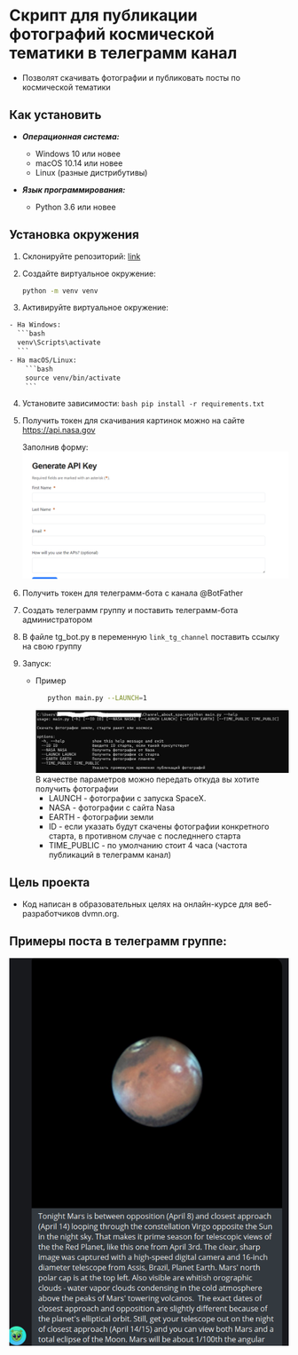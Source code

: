 # Скрипт для публикации фотографий космической тематики в телеграмм канал
- Позволят скачивать фотографии и публиковать посты по космической тематики

## Как установить


  - ***Операционная система:***  
    - Windows 10 или новее
    - macOS 10.14 или новее
    - Linux (разные дистрибутивы)

  - ***Язык программирования:***  
    - Python 3.6 или новее


  ## Установка окружения

  1. Склонируйте репозиторий:
   [link](https://github.com/ArtyomRom/Channel_about_space.git)

  2. Создайте виртуальное окружение:
        ```bash
        python -m venv venv
        ```

  3. Активируйте виртуальное окружение:
   
    - На Windows:
      ```bash
      venv\Scripts\activate
      ```
    - На macOS/Linux:
        ```bash
        source venv/bin/activate
        ```

  4. Установите зависимости:
    ```bash
       pip install -r requirements.txt
    ```
  5. Получить токен для скачивания картинок можно на сайте https://api.nasa.gov
     
     Заполнив форму:
     ![img.png](img.png)
  
  6. Получить токен для телеграмм-бота с канала @BotFather
  7. Создать телеграмм группу и поставить телеграмм-бота администратором 
  8. В файле tg_bot.py в переменную `link_tg_channel` поставить ссылку на свою группу
  9. Запуск:
     - Пример
       ```bash
          python main.py --LAUNCH=1
       ```
       ![img_1.png](example.jpg)
     В качестве параметров можно передать откуда вы хотите получить фотографии
       - LAUNCH - фотографии с запуска SpaceX.
       - NASA - фотографии с сайта Nasa
       - EARTH - фотографии земли
       - ID - если указать будут скачены фотографии конкретного старта, в противном случае с последннего старта
       - TIME_PUBLIC - по умолчанию стоит 4 часа (частота публикаций в телеграмм канал)

## Цель проекта
  - Код написан в образовательных целях на онлайн-курсе для веб-разработчиков dvmn.org.

## Примеры поста в телеграмм группе:
  ![img_1.png](img_1.png)

 